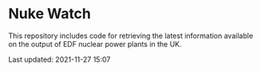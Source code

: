 # Nuke Watch

This repository includes code for retrieving the latest information available on the output of EDF nuclear power plants in the UK.

Last updated: 2021-11-27 15:07